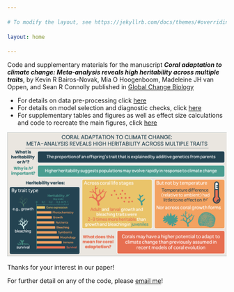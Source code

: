 ```yaml
---

# To modify the layout, see https://jekyllrb.com/docs/themes/#overriding-theme-defaults

layout: home

---
```


Code and supplementary materials for the manuscript ***Coral adaptation to climate change: Meta-analysis reveals high heritability across multiple traits***,
by Kevin R Bairos-Novak, Mia O Hoogenboom, Madeleine JH van Oppen, and Sean R Connolly
published in [Global Change Biology](https://onlinelibrary.wiley.com/doi/10.1111/gcb.15829)

* For details on data pre-processing click [here](SupplCodeA.html)
* For details on model selection and diagnostic checks, click [here](SupplCodeB.html)
* For supplementary tables and figures as well as effect size calculations and code to recreate the main figures, click [here](SupplCodeC.html)

![GraphicalAbstract](GraphicalAbstract.png)

Thanks for your interest in our paper!

For further detail on any of the code, please [email me](mailto:kevin.bairosnovak@my.jcu.edu.au)!